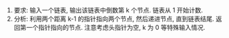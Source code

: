 1. 要求: 输入一个链表, 输出该链表中倒数第 k 个节点. 链表从 1 开始计数.
2. 分析: 利用两个距离 k-1 的指针指向两个节点, 然后递进节点, 直到链表结尾. 返回第一个指针指向的节点. 注意考虑头指针为空, k 为 0 等特殊输入情况.


